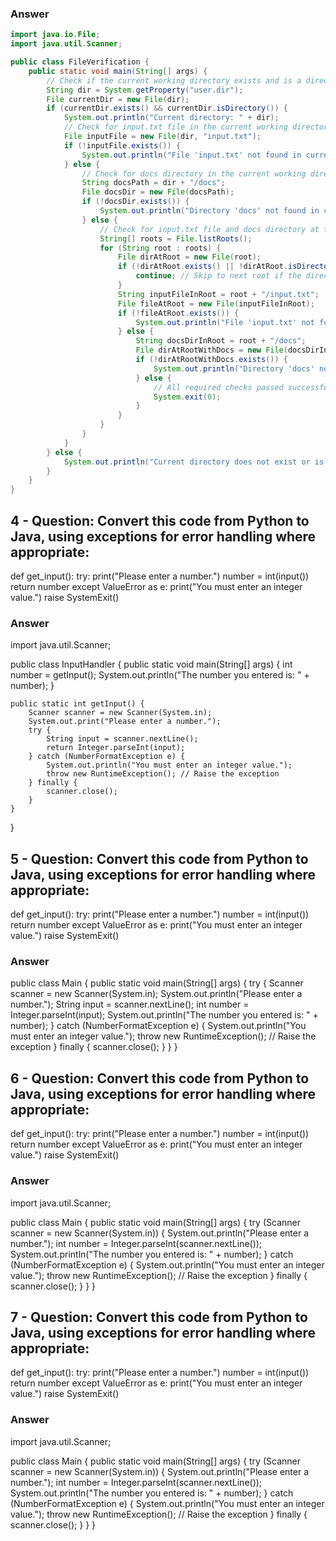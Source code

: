 ### Answer

```java
import java.io.File;
import java.util.Scanner;

public class FileVerification {
    public static void main(String[] args) {
        // Check if the current working directory exists and is a directory
        String dir = System.getProperty("user.dir");
        File currentDir = new File(dir);
        if (currentDir.exists() && currentDir.isDirectory()) {
            System.out.println("Current directory: " + dir);
            // Check for input.txt file in the current working directory
            File inputFile = new File(dir, "input.txt");
            if (!inputFile.exists()) {
                System.out.println("File 'input.txt' not found in current directory.");
            } else {
                // Check for docs directory in the current working directory
                String docsPath = dir + "/docs";
                File docsDir = new File(docsPath);
                if (!docsDir.exists()) {
                    System.out.println("Directory 'docs' not found in current directory.");
                } else {
                    // Check for input.txt file and docs directory at the root of the filesystem
                    String[] roots = File.listRoots();
                    for (String root : roots) {
                        File dirAtRoot = new File(root);
                        if (!dirAtRoot.exists() || !dirAtRoot.isDirectory()) {
                            continue; // Skip to next root if the directory doesn't exist or is not a directory
                        }
                        String inputFileInRoot = root + "/input.txt";
                        File fileAtRoot = new File(inputFileInRoot);
                        if (!fileAtRoot.exists()) {
                            System.out.println("File 'input.txt' not found at the root of the filesystem.");
                        } else {
                            String docsDirInRoot = root + "/docs";
                            File dirAtRootWithDocs = new File(docsDirInRoot);
                            if (!dirAtRootWithDocs.exists()) {
                                System.out.println("Directory 'docs' not found at the root of the filesystem.");
                            } else {
                                // All required checks passed successfully, terminate the program with a success code (0)
                                System.exit(0);
                            }
                        }
                    }
                }
            }
        } else {
            System.out.println("Current directory does not exist or is not a directory.");
        }
    }
}
```

## 4 - Question: Convert this code from Python to Java, using exceptions for error handling where appropriate:

def get_input():
try:
print("Please enter a number.")
number = int(input())
return number
except ValueError as e:
print("You must enter an integer value.")
raise SystemExit()

### Answer

import java.util.Scanner;

public class InputHandler {
    public static void main(String[] args) {
        int number = getInput();
        System.out.println("The number you entered is: " + number);
    }

    public static int getInput() {
        Scanner scanner = new Scanner(System.in);
        System.out.print("Please enter a number.");
        try {
            String input = scanner.nextLine();
            return Integer.parseInt(input);
        } catch (NumberFormatException e) {
            System.out.println("You must enter an integer value.");
            throw new RuntimeException(); // Raise the exception
        } finally {
            scanner.close();
        }
    }
}


## 5 - Question: Convert this code from Python to Java, using exceptions for error handling where appropriate:

def get_input():
try:
print("Please enter a number.")
number = int(input())
return number
except ValueError as e:
print("You must enter an integer value.")
raise SystemExit()

### Answer


public class Main {
    public static void main(String[] args) {
        try {
            Scanner scanner = new Scanner(System.in);
            System.out.println("Please enter a number.");
            String input = scanner.nextLine();
            int number = Integer.parseInt(input);
            System.out.println("The number you entered is: " + number);
        } catch (NumberFormatException e) {
            System.out.println("You must enter an integer value.");
            throw new RuntimeException(); // Raise the exception
        } finally {
            scanner.close();
        }
    }
}


## 6 - Question: Convert this code from Python to Java, using exceptions for error handling where appropriate:

def get_input():
try:
print("Please enter a number.")
number = int(input())
return number
except ValueError as e:
print("You must enter an integer value.")
raise SystemExit()

### Answer

import java.util.Scanner;

public class Main {
    public static void main(String[] args) {
        try (Scanner scanner = new Scanner(System.in)) {
            System.out.println("Please enter a number.");
            int number = Integer.parseInt(scanner.nextLine());
            System.out.println("The number you entered is: " + number);
        } catch (NumberFormatException e) {
            System.out.println("You must enter an integer value.");
            throw new RuntimeException(); // Raise the exception
        } finally {
            scanner.close();
        }
    }
}

## 7 - Question: Convert this code from Python to Java, using exceptions for error handling where appropriate:

def get_input():
try:
print("Please enter a number.")
number = int(input())
return number
except ValueError as e:
print("You must enter an integer value.")
raise SystemExit()

### Answer

import java.util.Scanner;

public class Main {
    public static void main(String[] args) {
        try (Scanner scanner = new Scanner(System.in)) {
            System.out.println("Please enter a number.");
            int number = Integer.parseInt(scanner.nextLine());
            System.out.println("The number you entered is: " + number);
        } catch (NumberFormatException e) {
            System.out.println("You must enter an integer value.");
            throw new RuntimeException(); // Raise the exception
        } finally {
            scanner.close();
        }
    }
}
